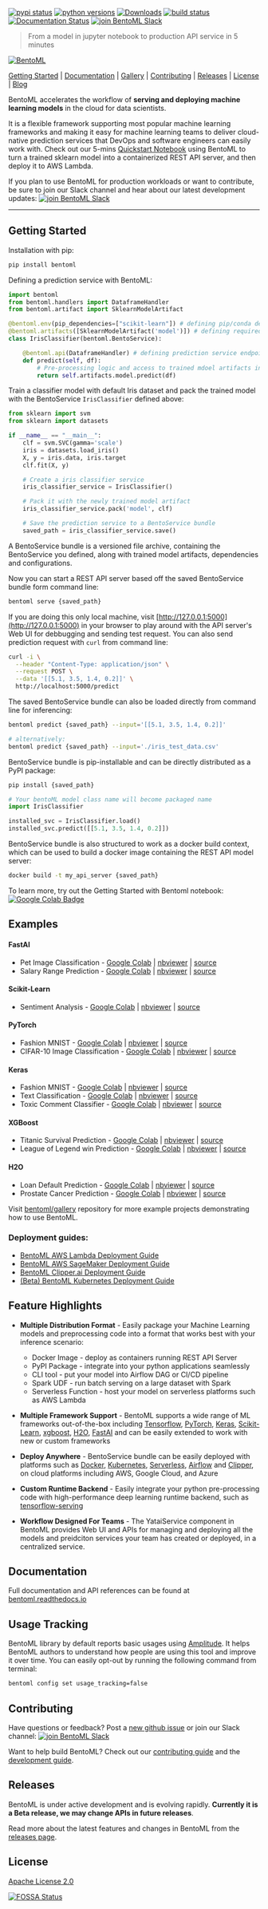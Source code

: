 [![pypi status](https://img.shields.io/pypi/v/bentoml.svg)](https://pypi.org/project/BentoML)
[![python versions](https://img.shields.io/pypi/pyversions/bentoml.svg)](https://travis-ci.org/bentoml/BentoML)
[![Downloads](https://pepy.tech/badge/bentoml)](https://pepy.tech/project/bentoml)
[![build status](https://travis-ci.org/bentoml/BentoML.svg?branch=master)](https://travis-ci.org/bentoml/BentoML)
[![Documentation Status](https://readthedocs.org/projects/bentoml/badge/?version=latest)](https://bentoml.readthedocs.io/en/latest/?badge=latest)
[![join BentoML Slack](https://badgen.net/badge/Join/BentoML%20Slack/cyan?icon=slack)](https://join.slack.com/t/bentoml/shared_invite/enQtNjcyMTY3MjE4NTgzLTU3ZDc1MWM5MzQxMWQxMzJiNTc1MTJmMzYzMTYwMjQ0OGEwNDFmZDkzYWQxNzgxYWNhNjAxZjk4MzI4OGY1Yjg)

> From a model in jupyter notebook to production API service in 5 minutes


[![BentoML](https://raw.githubusercontent.com/bentoml/BentoML/master/docs/_static/img/bentoml.png)](https://github.com/bentoml/BentoML)

[Getting Started](https://github.com/bentoml/BentoML#getting-started) | [Documentation](http://bentoml.readthedocs.io) | [Gallery](https://github.com/bentoml/gallery) | [Contributing](https://github.com/bentoml/BentoML#contributing) | [Releases](https://github.com/bentoml/BentoML#releases) | [License](https://github.com/bentoml/BentoML/blob/master/LICENSE) | [Blog](https://medium.com/bentoml)


BentoML accelerates the workflow of __serving and deploying machine learning models__ in the cloud for data scientists.

It is a flexible framework supporting most popular machine learning frameworks
and making it easy for machine learning teams to deliver cloud-native prediction services
that DevOps and software engineers can easily work with. Check out our
5-mins [Quickstart Notebook](https://colab.research.google.com/github/bentoml/BentoML/blob/master/guides/quick-start/bentoml-quick-start-guide.ipynb)
using BentoML to turn a trained sklearn model into a containerized
REST API server, and then deploy it to AWS Lambda.

If you plan to use BentoML for production workloads or want to contribute,
be sure to join our Slack channel and hear about our latest development updates:
[![join BentoML Slack](https://badgen.net/badge/Join/BentoML%20Slack/cyan?icon=slack)](https://join.slack.com/t/bentoml/shared_invite/enQtNjcyMTY3MjE4NTgzLTU3ZDc1MWM5MzQxMWQxMzJiNTc1MTJmMzYzMTYwMjQ0OGEwNDFmZDkzYWQxNzgxYWNhNjAxZjk4MzI4OGY1Yjg)

---


## Getting Started

Installation with pip:
```bash
pip install bentoml
```

Defining a prediction service with BentoML:

```python
import bentoml
from bentoml.handlers import DataframeHandler
from bentoml.artifact import SklearnModelArtifact

@bentoml.env(pip_dependencies=["scikit-learn"]) # defining pip/conda dependencies to be packed
@bentoml.artifacts([SklearnModelArtifact('model')]) # defining required artifacts, typically trained models
class IrisClassifier(bentoml.BentoService):

    @bentoml.api(DataframeHandler) # defining prediction service endpoint and expected input format
    def predict(self, df):
        # Pre-processing logic and access to trained mdoel artifacts in API function
        return self.artifacts.model.predict(df)
```

Train a classifier model with default Iris dataset and pack the trained model
with the BentoService `IrisClassifier` defined above:

```python
from sklearn import svm
from sklearn import datasets

if __name__ == "__main__":
    clf = svm.SVC(gamma='scale')
    iris = datasets.load_iris()
    X, y = iris.data, iris.target
    clf.fit(X, y)

    # Create a iris classifier service
    iris_classifier_service = IrisClassifier()

    # Pack it with the newly trained model artifact
    iris_classifier_service.pack('model', clf)

    # Save the prediction service to a BentoService bundle
    saved_path = iris_classifier_service.save()
```

A BentoService bundle is a versioned file archive, containing the BentoService you
defined, along with trained model artifacts, dependencies and configurations.

Now you can start a REST API server based off the saved BentoService bundle form
command line:
```bash
bentoml serve {saved_path}
```

If you are doing this only local machine, visit [http://127.0.0.1:5000](http://127.0.0.1:5000)
in your browser to play around with the API server's Web UI for debbugging and
sending test request. You can also send prediction request with `curl` from command line:

```bash
curl -i \
  --header "Content-Type: application/json" \
  --request POST \
  --data '[[5.1, 3.5, 1.4, 0.2]]' \
  http://localhost:5000/predict
```

The saved BentoService bundle can also be loaded directly from command line for inferencing:
```bash
bentoml predict {saved_path} --input='[[5.1, 3.5, 1.4, 0.2]]'

# alternatively:
bentoml predict {saved_path} --input='./iris_test_data.csv'
```

BentoService bundle is pip-installable and can be directly distributed as a PyPI package:
```bash
pip install {saved_path}
```
```python
# Your bentoML model class name will become packaged name
import IrisClassifier

installed_svc = IrisClassifier.load()
installed_svc.predict([[5.1, 3.5, 1.4, 0.2]])
```

BentoService bundle is also structured to work as a docker build context, which can be used to
build a docker image containing the REST API model server:
```bash
docker build -t my_api_server {saved_path}
```

To learn more, try out the Getting Started with Bentoml notebook: [![Google Colab Badge](https://colab.research.google.com/assets/colab-badge.svg)](https://colab.research.google.com/github/bentoml/BentoML/blob/master/guides/quick-start/bentoml-quick-start-guide.ipynb)


## Examples

#### FastAI

* Pet Image Classification - [Google Colab](https://colab.research.google.com/github/bentoml/gallery/blob/master/fast-ai/pet-image-classification/fast-ai-pet-image-classification.ipynb) | [nbviewer](https://nbviewer.jupyter.org/github/bentoml/gallery/blob/master/fast-ai/pet-image-classification/fast-ai-pet-image-classification.ipynb) | [source](https://github.com/bentoml/gallery/blob/master/fast-ai/pet-image-classification/fast-ai-pet-image-classification.ipynb)
* Salary Range Prediction - [Google Colab](https://colab.research.google.com/github/bentoml/gallery/blob/master/fast-ai/salary-range-prediction/fast-ai-salary-range-prediction.ipynb) | [nbviewer](https://nbviewer.jupyter.org/github/bentoml/gallery/blob/master/fast-ai/salary-range-prediction/fast-ai-salary-range-prediction.ipynb) | [source](https://github.com/bentoml/gallery/blob/master/fast-ai/salary-range-prediction/fast-ai-salary-range-prediction.ipynb)


#### Scikit-Learn

* Sentiment Analysis - [Google Colab](https://colab.research.google.com/github/bentoml/gallery/blob/master/scikit-learn/sentiment-analysis/sklearn-sentiment-analysis.ipynb) | [nbviewer](https://nbviewer.jupyter.org/github/bentoml/gallery/blob/master/scikit-learn/sentiment-analysis/sklearn-sentiment-analysis.ipynb) | [source](https://github.com/bentoml/gallery/blob/master/scikit-learn/sentiment-analysis/sklearn-sentiment-analysis.ipynb)


#### PyTorch

* Fashion MNIST - [Google Colab](https://colab.research.google.com/github/bentoml/gallery/blob/master/pytorch/fashion-mnist/pytorch-fashion-mnist.ipynb) | [nbviewer](https://nbviewer.jupyter.org/github/bentoml/gallery/blob/master/pytorch/fashion-mnist/pytorch-fashion-mnist.ipynb) | [source](https://github.com/bentoml/gallery/blob/master/pytorch/fashion-mnist/pytorch-fashion-mnist.ipynb)
* CIFAR-10 Image Classification - [Google Colab](https://colab.research.google.com/github/bentoml/gallery/blob/master/pytorch/cifar10-image-classification/pytorch-cifar10-image-classification.ipynb) | [nbviewer](https://nbviewer.jupyter.org/github/bentoml/gallery/blob/master/pytorch/cifar10-image-classification/pytorch-cifar10-image-classification.ipynb) | [source](https://github.com/bentoml/gallery/blob/master/pytorch/cifar10-image-classification/pytorch-cifar10-image-classification.ipynb)


#### Keras

* Fashion MNIST - [Google Colab](https://colab.research.google.com/github/bentoml/gallery/blob/master/keras/fashion-mnist/keras-fashion-mnist.ipynb) | [nbviewer](https://nbviewer.jupyter.org/github/bentoml/gallery/blob/master/keras/fashion-mnist/keras-fashion-mnist.ipynb) | [source](https://github.com/bentoml/gallery/blob/master/keras/fashion-mnist/keras-fashion-mnist.ipynb)
* Text Classification - [Google Colab](https://colab.research.google.com/github/bentoml/gallery/blob/master/keras/text-classification/keras-text-classification.ipynb) | [nbviewer](https://nbviewer.jupyter.org/github/bentoml/gallery/blob/master/keras/text-classification/keras-text-classification.ipynb) | [source](https://github.com/bentoml/gallery/blob/master/keras/text-classification/keras-text-classification.ipynb)
* Toxic Comment Classifier - [Google Colab](https://colab.research.google.com/github/bentoml/gallery/blob/master/keras/toxic-comment-classification/keras-toxic-comment-classification.ipynb) | [nbviewer](https://nbviewer.jupyter.org/github/bentoml/gallery/blob/master/keras/toxic-comment-classification/keras-toxic-comment-classification.ipynb) | [source](https://github.com/bentoml/gallery/blob/master/keras/toxic-comment-classification/keras-toxic-comment-classification.ipynb)


#### XGBoost

* Titanic Survival Prediction - [Google Colab](https://colab.research.google.com/github/bentoml/gallery/blob/master/xgboost/titanic-survival-prediction/xgboost-titanic-survival-prediction.ipynb) | [nbviewer](https://nbviewer.jupyter.org/github/bentoml/gallery/blob/master/xgboost/titanic-survival-prediction/xgboost-titanic-survival-prediction.ipynb) | [source](https://github.com/bentoml/gallery/blob/master/xgboost/titanic-survival-prediction/xgboost-titanic-survival-prediction.ipynb)
* League of Legend win Prediction - [Google Colab](https://colab.research.google.com/github/bentoml/gallery/blob/master/xgboost/league-of-legend-win-prediction/xgboost-league-of-legend-win-prediction.ipynb) | [nbviewer](https://nbviewer.jupyter.org/github/bentoml/gallery/blob/master/xgboost/league-of-legend-win-prediction/xgboost-league-of-legend-win-prediction.ipynb) | [source](https://github.com/bentoml/gallery/blob/master/xgboost/league-of-legend-win-prediction/xgboost-league-of-legend-win-prediction.ipynb)


#### H2O

* Loan Default Prediction - [Google Colab](https://colab.research.google.com/github/bentoml/gallery/blob/master/h2o/loan-prediction/h2o-loan-prediction.ipynb) | [nbviewer](https://nbviewer.jupyter.org/github/bentoml/gallery/blob/master/h2o/loan-prediction/h2o-loan-prediction.ipynb) | [source](https://github.com/bentoml/gallery/blob/master/h2o/loan-prediction/h2o-loan-prediction.ipynb)
* Prostate Cancer Prediction - [Google Colab](https://colab.research.google.com/github/bentoml/gallery/blob/master/h2o/prostate-cancer-classification/h2o-prostate-cancer-classification.ipynb) | [nbviewer](https://nbviewer.jupyter.org/github/bentoml/gallery/blob/master/h2o/prostate-cancer-classification/h2o-prostate-cancer-classification.ipynb) | [source](https://github.com/bentoml/gallery/blob/master/h2o/prostate-cancer-classification/h2o-prostate-cancer-classification.ipynb)

 Visit [bentoml/gallery](https://github.com/bentoml/gallery) repository for more
 example projects demonstrating how to use BentoML.


### Deployment guides:

- [BentoML AWS Lambda Deployment Guide](https://github.com/bentoml/BentoML/blob/master/guides/deployment/deploy-with-serverless)
- [BentoML AWS SageMaker Deployment Guide](https://github.com/bentoml/BentoML/blob/master/guides/deployment/deploy-with-sagemaker)
- [BentoML Clipper.ai Deployment Guide](https://github.com/bentoml/BentoML/blob/master/guides/deployment/deploy-with-clipper/bentoml-clipper-deployment-guide.ipynb)
- [(Beta) BentoML Kubernetes Deployment Guide](https://github.com/bentoml/BentoML/tree/master/guides/deployment/deploy-with-kubernetes)


## Feature Highlights


* __Multiple Distribution Format__ - Easily package your Machine Learning models
  and preprocessing code into a format that works best with your inference scenario:
  * Docker Image - deploy as containers running REST API Server
  * PyPI Package - integrate into your python applications seamlessly
  * CLI tool - put your model into Airflow DAG or CI/CD pipeline
  * Spark UDF - run batch serving on a large dataset with Spark
  * Serverless Function - host your model on serverless platforms such as AWS Lambda

* __Multiple Framework Support__ - BentoML supports a wide range of ML frameworks
  out-of-the-box including [Tensorflow](https://github.com/tensorflow/tensorflow/),
  [PyTorch](https://github.com/pytorch/pytorch),
  [Keras](https://keras.io/),
  [Scikit-Learn](https://github.com/scikit-learn/scikit-learn),
  [xgboost](https://github.com/dmlc/xgboost),
  [H2O](https://github.com/h2oai/h2o-3),
  [FastAI](https://github.com/fastai/fastai) and can be easily extended to work
  with new or custom frameworks

* __Deploy Anywhere__ - BentoService bundle can be easily deployed with
  platforms such as [Docker](https://www.docker.com/),
  [Kubernetes](https://kubernetes.io/),
  [Serverless](https://github.com/serverless/serverless),
  [Airflow](https://airflow.apache.org) and [Clipper](http://clipper.ai),
  on cloud platforms including AWS, Google Cloud, and Azure

* __Custom Runtime Backend__ - Easily integrate your python pre-processing code with
  high-performance deep learning runtime backend, such as
  [tensorflow-serving](https://github.com/tensorflow/serving)

* __Workflow Designed For Teams__ - The YataiService component in BentoML provides
  Web UI and APIs for managing and deploying all the models and preidciton services
  your team has created or deployed, in a centralized service.


## Documentation

Full documentation and API references can be found at [bentoml.readthedocs.io](http://bentoml.readthedocs.io)


## Usage Tracking

BentoML library by default reports basic usages using
[Amplitude](https://amplitude.com). It helps BentoML authors to understand how
people are using this tool and improve it over time. You can easily opt-out by
running the following command from terminal:

```bash
bentoml config set usage_tracking=false
```

## Contributing

Have questions or feedback? Post a [new github issue](https://github.com/bentoml/BentoML/issues/new/choose)
or join our Slack channel: [![join BentoML Slack](https://badgen.net/badge/Join/BentoML%20Slack/cyan?icon=slack)](https://join.slack.com/t/bentoml/shared_invite/enQtNjcyMTY3MjE4NTgzLTU3ZDc1MWM5MzQxMWQxMzJiNTc1MTJmMzYzMTYwMjQ0OGEwNDFmZDkzYWQxNzgxYWNhNjAxZjk4MzI4OGY1Yjg)

Want to help build BentoML? Check out our
[contributing guide](https://github.com/bentoml/BentoML/blob/master/CONTRIBUTING.md) and the
[development guide](https://github.com/bentoml/BentoML/blob/master/DEVELOPMENT.md).

## Releases

BentoML is under active development and is evolving rapidly. **Currently it is a
Beta release, we may change APIs in future releases**.

Read more about the latest features and changes in BentoML from the [releases page](https://github.com/bentoml/BentoML/releases).


## License

[Apache License 2.0](https://github.com/bentoml/BentoML/blob/master/LICENSE)

[![FOSSA Status](https://app.fossa.io/api/projects/git%2Bgithub.com%2Fbentoml%2FBentoML.svg?type=large)](https://app.fossa.io/projects/git%2Bgithub.com%2Fbentoml%2FBentoML?ref=badge_large)
